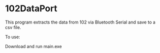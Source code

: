 # 102DataPort

This program extracts the data from 102 via Bluetooth Serial and save to a csv file.

To use:

Download and run main.exe
